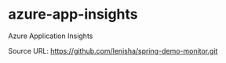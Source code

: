 # azure-app-insights
Azure Application Insights

Source URL: https://github.com/lenisha/spring-demo-monitor.git
